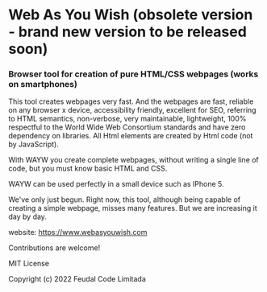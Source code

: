 # Web As You Wish (obsolete version - brand new version to be released soon)
### Browser tool for creation of pure HTML/CSS webpages (works on smartphones)

This tool creates webpages very fast. And the webpages are fast, reliable on any browser x device, accessibility friendly, excellent for SEO, referring to HTML semantics, non-verbose, very maintainable, lightweight, 100% respectful to the World Wide Web Consortium standards and have zero dependency on libraries. All Html elements are created by Html code (not by JavaScript).

With WAYW you create complete webpages, without writing a single line of code, but you must know basic HTML and CSS.

WAYW can be used perfectly in a small device such as IPhone 5.

We've only just begun. Right now, this tool, although being capable of creating a simple webpage, misses many features. But we are increasing it day by day.

website: https://www.webasyouwish.com

Contributions are welcome!

MIT License

Copyright (c) 2022 Feudal Code Limitada
